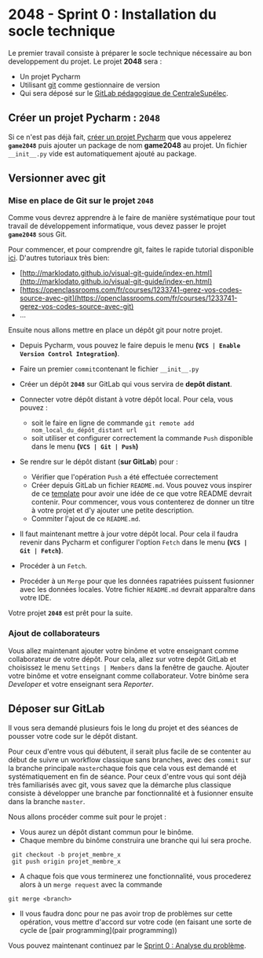 # 2048 - Sprint 0 : Installation du socle technique


Le premier travail consiste à préparer le socle technique nécessaire au bon developpement du projet. Le projet **2048** sera :

+ Un projet Pycharm 
+ Utilisant [git](https://git-scm.com/) comme gestionnaire de version
+ Qui sera déposé sur le [GitLab pédagogique de CentraleSupélec](https://gitlab-student.centralesupelec.fr/).

## Créer un projet Pycharm : **`2048`**

Si ce n'est pas déjà fait, [créer un projet Pycharm](./pycharm.md) que vous appelerez **`game2048`** puis ajouter un package de nom **game2048** au projet. Un fichier `__init__.py` vide est automatiquement ajouté au package. 

## Versionner avec git

### Mise en place de Git sur le projet **`2048`**

Comme vous devrez apprendre à le faire de manière systématique pour tout travail de développement informatique, vous devez passer le projet **`game2048`** sous Git.


Pour commencer, et pour comprendre git, faites le rapide tutorial disponible [ici](http://rogerdudler.github.io/git-guide/index.fr.html). 
D'autres tutoriaux très bien:
 
 + [http://marklodato.github.io/visual-git-guide/index-en.html](http://marklodato.github.io/visual-git-guide/index-en.html)
 + [https://openclassrooms.com/fr/courses/1233741-gerez-vos-codes-source-avec-git](https://openclassrooms.com/fr/courses/1233741-gerez-vos-codes-source-avec-git)
 + ...


Ensuite nous allons mettre en place un dépôt git pour notre projet.

+ Depuis Pycharm, vous pouvez le faire depuis le menu **(`VCS | Enable Version Control Integration`)**.
+ Faire un premier `commit`contenant le fichier `__init__.py`
+  Créer un dépôt **`2048`** sur GitLab qui vous servira de **depôt distant**.
+  Connecter votre dépôt distant à votre dépôt local. Pour cela, vous pouvez :
	+ soit le faire en ligne de commande
			`git remote add nom_local_du_dépôt_distant url `
	+  soit utiliser et configurer  correctement la commande `Push` disponible dans le menu **(`VCS | Git | Push`)**

+ Se rendre sur le dépôt distant (**sur GitLab**) pour :
	+ Vérifier que l'opération `Push` a été effectuée correctement
	+ Créer depuis GitLab un fichier `README.md`. Vous pouvez vous inspirer de ce [template](https://gist.github.com/PurpleBooth/109311bb0361f32d87a2) pour avoir une idée de ce que votre README devrait contenir. Pour commencer, vous vous contenterez de donner un titre à votre projet et d'y ajouter une petite description.
	+ Commiter l'ajout de ce `README.md`.
	
+ Il faut maintenant mettre à jour votre dépôt local. Pour cela il faudra revenir dans Pycharm et configurer l'option `Fetch` dans le menu **(`VCS | Git | Fetch`)**.
+ Procéder à un `Fetch`.
+ Procéder à un `Merge` pour que les données rapatriées puissent fusionner avec les données locales. Votre fichier `README.md` devrait apparaître dans votre IDE.


Votre projet  **`2048`** est prêt pour la suite.


### Ajout de collaborateurs

Vous allez maintenant ajouter votre binôme et votre enseignant comme collaborateur de votre dépôt. Pour cela, allez sur votre depôt GitLab et choisissez le menu `Settings | Members` dans la fenêtre de gauche. Ajouter votre binôme et votre enseignant comme collaborateur. Votre binôme sera *Developer* et votre enseignant sera *Reporter*. 


## Déposer sur GitLab

Il vous sera demandé plusieurs fois le long du projet et des séances de pousser votre code sur le dépôt distant. 

Pour ceux d'entre vous qui débutent, il serait plus facile de se contenter au début de suivre un workflow classique sans branches, avec des `commit` sur la branche principale `master`chaque fois que cela vous est demandé et systématiquement en fin de séance. Pour ceux d'entre vous qui sont déjà très familiarisés avec git, vous savez que la démarche plus classique consiste à développer une branche par fonctionnalité et à fusionner ensuite dans la branche `master`.

Nous allons procéder comme suit pour le projet :

+ Vous aurez un dépôt distant commun pour le binôme.
+ Chaque membre du binôme construira une branche qui lui sera proche.

```
 git checkout -b projet_membre_x
 git push origin projet_membre_x
```
 
 
 + A chaque fois que vous terminerez une fonctionnalité, vous procederez alors à un `merge request` avec la commande

 `git merge <branch>`
 
 + Il vous faudra donc pour ne pas avoir trop de problèmes sur cette opération, vous mettre d'accord sur votre code (en faisant une sorte de cycle de [pair programming](pair programming))
 

Vous pouvez maintenant continuez par le [Sprint 0 : Analyse du problème](./Sprint0Analyse.md).